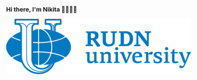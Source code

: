 ### Hi there, I'm Nikita 👋👨🏼‍💻

 

[![Nikita](https://github.com/nikdem1/nikdem1/blob/main/github-header.webp)](https://nikdem1.github.io)

<!--
Here are some ideas to get you started:
- 🔭 I’m currently working on ...
- 🌱 I’m currently learning ...
- 👯 I’m looking to collaborate on ...
- 🤔 I’m looking for help with ...
- 💬 Ask me about ...
- 📫 How to reach me: ...
- 😄 Pronouns: ...
- ⚡ Fun fact: ...
-->
